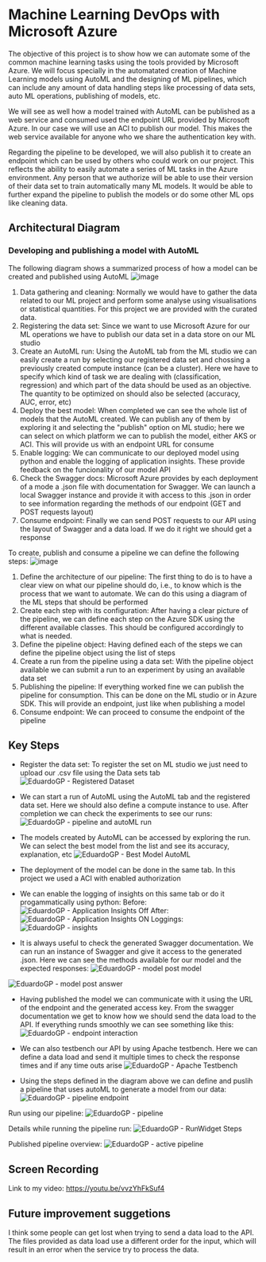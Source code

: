 
# Machine Learning DevOps with Microsoft Azure

The objective of this project is to show how we can automate some of the common machine learning tasks using the tools provided by Microsoft Azure. We will focus specially in the automatated creation of Machine Learning models using AutoML and the designing of ML pipelines, which can include any amount of data handling steps like processing of data sets, auto ML operations, publishing of models, etc. 

We will see as well how a model trained with AutoML can be published as a web service and consumed used the endpoint URL provided by Microsoft Azure. In our case we will use an ACI to publish our model. This makes the web service available for anyone who we share the authentication key with.

Regarding the pipeline to be developed, we will also publish it to create an endpoint which can be used by others who could work on our project. This reflects the ability to easily automate a series of ML tasks in the Azure environment. Any person that we authorize will be able to use their version of their data set to train automatically many ML models. It would be able to further expand the pipeline to publish the models or do some other ML ops like cleaning data. 


## Architectural Diagram
### Developing and publishing a model with AutoML
The following diagram shows a summarized process of how a model can be created and published using AutoML
![image](https://user-images.githubusercontent.com/83981857/150114927-1efdea4f-cbfd-4f8b-8176-b0b8f333aa26.png)

1. Data gathering and cleaning: Normally we would have to gather the data related to our ML project and perform some analyse using visualisations or statistical quantities. For this project we are provided with the curated data.
2. Registering the data set: Since we want to use Microsoft Azure for our ML operations we have to publish our data set in a data store on our ML studio
3. Create an AutoML run: Using the AutoML tab from the ML studio we can easily create a run by selecting our registered data set and chossing a previously created compute instance (can be a cluster). Here we have to specify which kind of task we are dealing with (classification, regression) and which part of the data should be used as an objective. The quantity to be optimized on should also be selected (accuracy, AUC, error, etc)
4. Deploy the best model: When completed we can see the whole list of models that the AutoML created. We can publish any of them by exploring it and selecting the "publish" option on ML studio; here we can select on which platform we can to publish the model, either AKS or ACI. This will provide us with an endpoint URL for consume
5. Enable logging: We can communicate to our deployed model using python and enable the logging of application insights. These provide feedback on the funcionality of our model API
6. Check the Swagger docs: Microsoft Azure provides by each deployment of a mode a .json file with documentation for Swagger. We can launch a local Swagger instance and provide it with access to this .json in order to see information regarding the methods of our endpoint (GET and POST requests layout)
7. Consume endpoint: Finally we can send POST requests to our API using the layout of Swagger and a data load. If we do it right we should get a response

To create, publish and consume a pipeline we can define the following steps:
![image](https://user-images.githubusercontent.com/83981857/150120409-d970af4f-a969-4bf8-bd95-000c8ef4a810.png)

1. Define the architecture of our pipeline: The first thing to do is to have a clear view on what our pipeline should do, i.e., to know which is the process that we want to automate. We can do this using a diagram of the ML steps that should be performed
2. Create each step with its configuration: After having a clear picture of the pipeline, we can define each step on the Azure SDK using the different available classes. This should be configured accordingly to what is needed.
3. Define the pipeline object: Having defined each of the steps we can define the pipeline object using the list of steps
4. Create a run from the pipeline using a data set: With the pipeline object available we can submit a run to an experiment by using an available data set
5. Publishing the pipeline: If everything worked fine we can publish the pipeline for consumption. This can be done on the ML studio or in Azure SDK. This will provide an endpoint, just like when publishing a model
6. Consume endpoint: We can proceed to consume the endpoint of the pipeline


## Key Steps
- Register the data set: To register the set on ML studio we just need to upload our .csv file using the Data sets tab
![EduardoGP - Registered Dataset](https://user-images.githubusercontent.com/83981857/150121255-c80d0ebd-5c6b-4e8c-97f2-c02fda47285c.PNG)

- We can start a run of AutoML using the AutoML tab and the registered data set. Here we should also define a compute instance to use. After completion we can check the experiments to see our runs:
![EduardoGP - pipeline and autoML run](https://user-images.githubusercontent.com/83981857/150122584-32f58109-08a6-4888-8365-026c84a843a6.PNG)

- The models created by AutoML can be accessed by exploring the run. We can select the best model from the list and see its accuracy, explanation, etc
![EduardoGP - Best Model AutoML](https://user-images.githubusercontent.com/83981857/150122742-38821e92-f43b-4674-9c85-94df65eb2bff.PNG)

- The deployment of the model can be done in the same tab. In this project we used a ACI with enabled authorization
- We can enable the logging of insights on this same tab or do it progammatically using python:
Before: 
![EduardoGP - Application Insights Off](https://user-images.githubusercontent.com/83981857/150123147-7abe866b-200d-40bb-a7a4-75563329b12a.PNG)
After: 
![EduardoGP - Application Insights ON](https://user-images.githubusercontent.com/83981857/150123175-8301e368-9269-41d3-95c8-2606afdddc5c.PNG)
Loggings:
![EduardoGP - insights](https://user-images.githubusercontent.com/83981857/150123228-c81c42ba-e52c-401c-a002-edd7c951e684.PNG)

- It is always useful to check the generated Swagger documentation. We can run an instance of Swagger and give it access to the generated .json. Here we can see the methods available for our model and the expected responses:
![EduardoGP - model post model](https://user-images.githubusercontent.com/83981857/150123478-54f3e6df-773d-488a-a4c4-af45bf417d9c.PNG)

![EduardoGP - model post answer](https://user-images.githubusercontent.com/83981857/150123485-959c0100-2c86-44b4-9704-28bbc629d4ab.PNG)

- Having published the model we can communicate with it using the URL of the endpoint and the generated access key. From the swagger documentation we get to know how we should send the data load to the API. If everything runds smoothly we can see something like this:
![EduardoGP - endpoint interaction](https://user-images.githubusercontent.com/83981857/150123893-b1aa838e-b26b-428e-961b-b910405bb8f5.PNG)

- We can also testbench our API by using Apache testbench. Here we can define a data load and send it multiple times to check the response times and if any time outs arise
![EduardoGP - Apache Testbench](https://user-images.githubusercontent.com/83981857/150124347-57f78226-8b5a-4fcf-b9bf-ea79ce91d90f.PNG)

- Using the steps defined in the diagram above we can define and puslih a pipeline that uses autoML to generate a model from our data:
![EduardoGP - pipeline endpoint](https://user-images.githubusercontent.com/83981857/150124909-396f5199-d0c1-4826-9483-31f03f8637dd.PNG)

Run using our pipeline:
![EduardoGP - pipeline](https://user-images.githubusercontent.com/83981857/150124950-588aedf9-67ec-4bd4-b85e-fe29e00a97cd.PNG)

Details while running the pipeline run:
![EduardoGP - RunWidget Steps](https://user-images.githubusercontent.com/83981857/150124994-f4e5af4b-f2b2-4e55-b77e-5f9c4c711f77.PNG)

Published pipeline overview:
![EduardoGP - active pipeline](https://user-images.githubusercontent.com/83981857/150125063-975a8fe7-4ebc-4a22-a2ba-ea039eb17bd8.PNG)



## Screen Recording
Link to my video:
https://youtu.be/vvzYhFkSuf4

## Future improvement suggetions
I think some people can get lost when trying to send a data load to the API. The files provided as data load use a different order for the input, which will result in an error when the service try to process the data.

